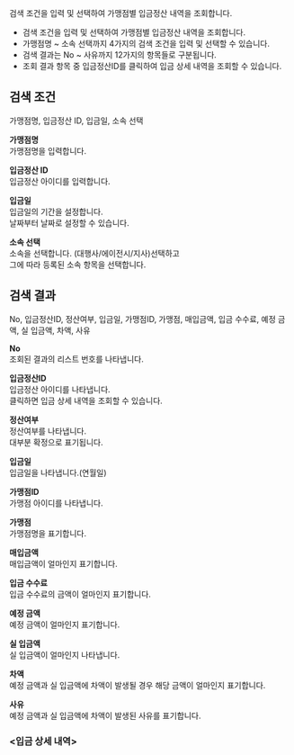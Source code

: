 검색 조건을 입력 및 선택하여 가맹점별 입금정산 내역을 조회합니다.

- 검색 조건을 입력 및 선택하여 가맹점별 입금정산 내역을 조회합니다.
- 가맹점명 ~ 소속 선택까지 4가지의 검색 조건을 입력 및 선택할 수 있습니다.
- 검색 결과는 No ~ 사유까지 12가지의 항목들로 구분됩니다.
- 조회 결과 항목 중 입금정산ID를 클릭하여 입금 상세 내역을 조회할 수 있습니다.


## 검색 조건
가맹점명, 입금정산 ID, 입금일, 소속 선택

**가맹점명**
<br>가맹점명을 입력합니다.

**입금정산 ID**
<br>입금정산 아이디를 입력합니다.

**입금일**
<br>입금일의 기간을 설정합니다.
<br>날짜부터 날짜로 설정할 수 있습니다.

**소속 선택**
<br>소속을 선택합니다. (대행사/에이전시/지사)선택하고
<br>그에 따라 등록된 소속 항목을 선택합니다.


## 검색 결과
No, 입금정산ID, 정산여부, 입금일, 가맹점ID, 가맹점, 매입금액, 입금 수수료, 예정 금액, 실 입금액, 차액, 사유

**No**
<br>조회된 결과의 리스트 번호를 나타냅니다.

**입금정산ID**
<br>입금정산 아이디를 나타냅니다.
<br>클릭하면 입금 상세 내역을 조회할 수 있습니다.

**정산여부**
<br>정산여부를 나타냅니다.
<br>대부분 확정으로 표기됩니다.

**입금일**
<br>입금일을 나타냅니다.(연월일)

**가맹점ID**
<br>가맹점 아이디를 나타냅니다.

**가맹점**
<br>가맹점명을 표기합니다.

**매입금액**
<br>매입금액이 얼마인지 표기합니다.

**입금 수수료**
<br>입금 수수료의 금액이 얼마인지 표기합니다.

**예정 금액**
<br>예정 금액이 얼마인지 표기합니다.

**실 입금액**
<br>실 입금액이 얼마인지 나타냅니다.

**차액**
<br>예정 금액과 실 입금액에 차액이 발생될 경우 해당 금액이 얼마인지 표기합니다.

**사유**
<br>예정 금액과 실 입금액에 차액이 발생된 사유를 표기합니다.



### <입금 상세 내역>

